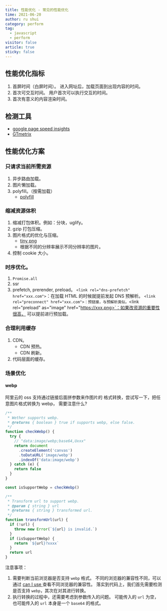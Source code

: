 ```yaml
---
title: 性能优化 - 常见的性能优化
time: 2021-06-20
author: ru shui
category: perform
tag:
  - javascript
  - perform
visitor: false
article: true
sticky: false
---
```


## 性能优化指标

1. 首屏时间（白屏时间）。
   进入网址后，加载页面到出现内容的时间。
2. 首次可交互时间。
   用户首次可以执行交互的时间。
3. 首次有意义的内容渲染时间。

## 检测工具

- [ google page speed insights ](https://developers.google.com/speed/pagespeed/insights)
- [ GTmetrix](https://gtmetrix.com/reports/www.jdon.com/SVTOjQGB/)

## 性能优化方案

### 只请求当前所需资源

1. 异步路由加载。
2. 图片懒加载。
3. polyfill。（按需加载）
   - [ polyfill ](https://polyfill.io/v3/url-builder)

### 缩减资源体积

1. 缩减打包体积。例如：分块，uglify。
2. gzip 打包压缩。
3. 图片格式的优化与压缩。
   - [tiny png](https://tinypng.com/)
   - 根据不同的分辨率展示不同分辨率的图片。
4. 控制 cookie 大小。

### 时序优化。

1.  `Promise.all`
2.  ssr
3.  prefetch, prerender, preload。
    `<link rel="dns-prefetch" href="xxx.com">`：在加载 HTML 的时候就提前发起 DNS 预解析。
    `<link rel="preconnect" href="xxx.com">：预链接，与预解析类似。`<link rel="preload" as="image" href="https://xxx.png>`：如果改资源的重要性很高，
    可以提前进行预加载。

### 合理利用缓存

1. CDN。
   - CDN 预热。
   - CDN 刷新。
2. 代码层面的缓存。

### 场景优化

#### webp

阿里云的 oss 支持通过链接后面拼参数来作图片的
格式转换，尝试写一下，把任意图片格式转换为 webp，
需要注意什么?

```javascript
/**
 * Wether supports webp.
 * @returns { boolean } true if supports webp, else false.
 */
function checkWebp() {
  try {
    // "data:image/webp;base64,Uxxx"
    return document
      .createElement('canvas')
      .toDataURL('image/webp')
      .indexOf('data:image/webp')
  } catch (e) {
    return false
  }
}

const isSupportWebp = checkWebp()

/**
 * Transform url to support webp.
 * @param { string } url
 * @returns { string } transformed url.
 */
function transformUrl(url) {
  if (!url) {
    throw new Error(`${url} is invalid.`)
  }
  if (isSupportWebp) {
    return `${url}?xxxx`
  }
  return url
}
```

注意事项：

1. 需要判断当前浏览器是否支持 `webp` 格式。
   不同的浏览器的兼容性不同，可以通过 [ can I use ](https://caniuse.com/)
   查看不同浏览器的兼容性。
   落实到代码上，我们首先需要检测是否支持 `webp`，其次在对其进行转换。
2. 执行转换的过程中，还需要考虑到参数传入的问题。
   可能传入的 `url` 为空，也可能传入的 `url` 本身是一个 `base64` 的格式。
